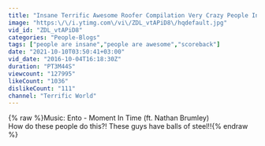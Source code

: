 ```yaml
---
title: "Insane Terrific Awesome Roofer Compilation Very Crazy People In the World"
image: "https:\/\/i.ytimg.com\/vi\/ZDL_vtAPiD8\/hqdefault.jpg"
vid_id: "ZDL_vtAPiD8"
categories: "People-Blogs"
tags: ["people are insane","people are awesome","scoreback"]
date: "2021-10-10T03:50:41+03:00"
vid_date: "2016-10-04T16:18:30Z"
duration: "PT3M44S"
viewcount: "127995"
likeCount: "1036"
dislikeCount: "111"
channel: "Terrific World"
---
```

{% raw %}Music: Ento - Moment In Time (ft. Nathan Brumley)<br />How do these people do this?! These guys have balls of steel!!{% endraw %}
